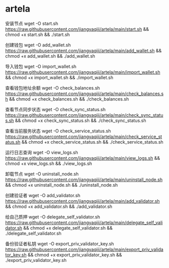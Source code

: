 # artela

安装节点
wget -O start.sh https://raw.githubusercontent.com/jiangyaqiii/artela/main/start.sh && chmod +x start.sh && ./start.sh

创建钱包
wget -O add_wallet.sh https://raw.githubusercontent.com/jiangyaqiii/artela/main/add_wallet.sh && chmod +x add_wallet.sh && ./add_wallet.sh

导入钱包
wget -O import_wallet.sh https://raw.githubusercontent.com/jiangyaqiii/artela/main/import_wallet.sh && chmod +x import_wallet.sh && ./import_wallet.sh

查看钱包地址余额
wget -O check_balances.sh https://raw.githubusercontent.com/jiangyaqiii/artela/main/check_balances.sh && chmod +x check_balances.sh && ./check_balances.sh

查看节点同步状态
wget -O check_sync_status.sh https://raw.githubusercontent.com/jiangyaqiii/artela/main/check_sync_status.sh && chmod +x check_sync_status.sh && ./check_sync_status.sh

查看当前服务状态
wget -O check_service_status.sh https://raw.githubusercontent.com/jiangyaqiii/artela/main/check_service_status.sh && chmod +x check_service_status.sh && ./check_service_status.sh

运行日志查询
wget -O view_logs.sh https://raw.githubusercontent.com/jiangyaqiii/artela/main/view_logs.sh && chmod +x view_logs.sh && ./view_logs.sh

卸载节点
wget -O uninstall_node.sh https://raw.githubusercontent.com/jiangyaqiii/artela/main/uninstall_node.sh && chmod +x uninstall_node.sh && ./uninstall_node.sh

创建验证者
wget -O add_validator.sh https://raw.githubusercontent.com/jiangyaqiii/artela/main/add_validator.sh && chmod +x add_validator.sh && ./add_validator.sh

给自己质押
wget -O delegate_self_validator.sh https://raw.githubusercontent.com/jiangyaqiii/artela/main/delegate_self_validator.sh && chmod +x delegate_self_validator.sh && ./delegate_self_validator.sh

备份验证者私钥
wget -O export_priv_validator_key.sh https://raw.githubusercontent.com/jiangyaqiii/artela/main/export_priv_validator_key.sh && chmod +x export_priv_validator_key.sh && ./export_priv_validator_key.sh
